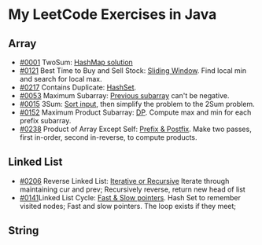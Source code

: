 # My LeetCode Exercises in Java

## Array
- [#0001](https://youtu.be/KLlXCFG5TnA) TwoSum: [HashMap solution](src/main/java/org/example/array/TwoSums.java)
- [#0121](https://youtu.be/1pkOgXD63yU) Best Time to Buy and Sell Stock: [Sliding Window](src/main/java/org/example/array/BestTimetoBuyandSellStock.java). Find
    local min and search for local max. 
- [#0217](https://youtu.be/3OamzN90kPg) Contains Duplicate: [HashSet](src/main/java/org/example/array/ContainsDuplicate.java).
- [#0053](https://youtu.be/5WZl3MMT0Eg) Maximum Subarray: [Previous subarray](src/main/java/org/example/array/MaximumSubarray.java) can't be negative. 
- [#0015](https://youtu.be/jzZsG8n2R9A) 3Sum: [Sort input](src/main/java/org/example/array/ThreeSums.java), then simplify the problem to the 2Sum problem.
- [#0152](https://youtu.be/lXVy6YWFcRM) Maximum Product Subarray: [DP](src/main/java/org/example/array/MaxProductSubarray.java). Compute max and min for each prefix subarray.
- [#0238](https://youtu.be/bNvIQI2wAjk) Product of Array Except Self: [Prefix & Postfix](src/main/java/org/example/array/ProductOfArrayExceptSelf.java). Make two passes, first in-order, second in-reverse, to compute products.
## Linked List
- [#0206](https://youtu.be/G0_I-ZF0S38) Reverse Linked List: [Iterative or Recursive](src/main/java/org/example/list/ReverseLinkedList.java) Iterate through maintaining cur and prev; Recursively reverse, return new head of list
- [#0141](https://youtu.be/gBTe7lFR3vc)Linked List Cycle: [Fast & Slow pointers](src/main/java/org/example/list/LinkedListCycle.java). Hash Set to remember visited nodes; Fast and slow pointers. The loop exists if they meet;
## String